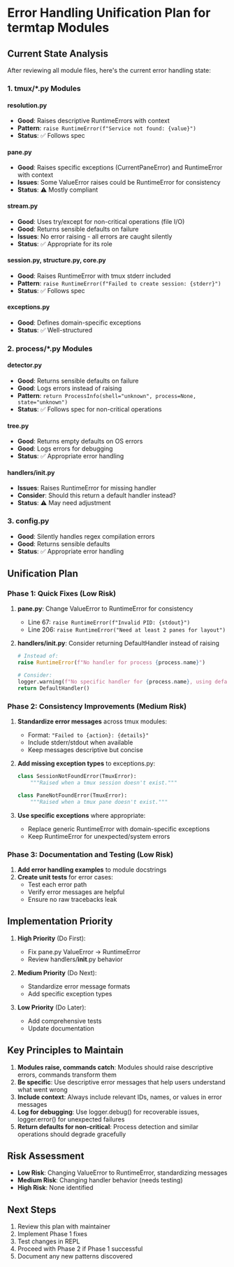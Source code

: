 # Error Handling Unification Plan for termtap Modules

## Current State Analysis

After reviewing all module files, here's the current error handling state:

### 1. tmux/*.py Modules

#### resolution.py
- **Good**: Raises descriptive RuntimeErrors with context
- **Pattern**: `raise RuntimeError(f"Service not found: {value}")`
- **Status**: ✅ Follows spec

#### pane.py
- **Good**: Raises specific exceptions (CurrentPaneError) and RuntimeError with context
- **Issues**: Some ValueError raises could be RuntimeError for consistency
- **Status**: ⚠️ Mostly compliant

#### stream.py
- **Good**: Uses try/except for non-critical operations (file I/O)
- **Good**: Returns sensible defaults on failure
- **Issues**: No error raising - all errors are caught silently
- **Status**: ✅ Appropriate for its role

#### session.py, structure.py, core.py
- **Good**: Raises RuntimeError with tmux stderr included
- **Pattern**: `raise RuntimeError(f"Failed to create session: {stderr}")`
- **Status**: ✅ Follows spec

#### exceptions.py
- **Good**: Defines domain-specific exceptions
- **Status**: ✅ Well-structured

### 2. process/*.py Modules

#### detector.py
- **Good**: Returns sensible defaults on failure
- **Good**: Logs errors instead of raising
- **Pattern**: `return ProcessInfo(shell="unknown", process=None, state="unknown")`
- **Status**: ✅ Follows spec for non-critical operations

#### tree.py
- **Good**: Returns empty defaults on OS errors
- **Good**: Logs errors for debugging
- **Status**: ✅ Appropriate error handling

#### handlers/__init__.py
- **Issues**: Raises RuntimeError for missing handler
- **Consider**: Should this return a default handler instead?
- **Status**: ⚠️ May need adjustment

### 3. config.py
- **Good**: Silently handles regex compilation errors
- **Good**: Returns sensible defaults
- **Status**: ✅ Appropriate error handling

## Unification Plan

### Phase 1: Quick Fixes (Low Risk)

1. **pane.py**: Change ValueError to RuntimeError for consistency
   - Line 67: `raise RuntimeError(f"Invalid PID: {stdout}")`
   - Line 206: `raise RuntimeError("Need at least 2 panes for layout")`

2. **handlers/__init__.py**: Consider returning DefaultHandler instead of raising
   ```python
   # Instead of:
   raise RuntimeError(f"No handler for process {process.name}")
   
   # Consider:
   logger.warning(f"No specific handler for {process.name}, using default")
   return DefaultHandler()
   ```

### Phase 2: Consistency Improvements (Medium Risk)

1. **Standardize error messages** across tmux modules:
   - Format: `"Failed to {action}: {details}"`
   - Include stderr/stdout when available
   - Keep messages descriptive but concise

2. **Add missing exception types** to exceptions.py:
   ```python
   class SessionNotFoundError(TmuxError):
       """Raised when a tmux session doesn't exist."""
   
   class PaneNotFoundError(TmuxError):
       """Raised when a tmux pane doesn't exist."""
   ```

3. **Use specific exceptions** where appropriate:
   - Replace generic RuntimeError with domain-specific exceptions
   - Keep RuntimeError for unexpected/system errors

### Phase 3: Documentation and Testing (Low Risk)

1. **Add error handling examples** to module docstrings
2. **Create unit tests** for error cases:
   - Test each error path
   - Verify error messages are helpful
   - Ensure no raw tracebacks leak

## Implementation Priority

1. **High Priority** (Do First):
   - Fix pane.py ValueError → RuntimeError
   - Review handlers/__init__.py behavior

2. **Medium Priority** (Do Next):
   - Standardize error message formats
   - Add specific exception types

3. **Low Priority** (Do Later):
   - Add comprehensive tests
   - Update documentation

## Key Principles to Maintain

1. **Modules raise, commands catch**: Modules should raise descriptive errors, commands transform them
2. **Be specific**: Use descriptive error messages that help users understand what went wrong
3. **Include context**: Always include relevant IDs, names, or values in error messages
4. **Log for debugging**: Use logger.debug() for recoverable issues, logger.error() for unexpected failures
5. **Return defaults for non-critical**: Process detection and similar operations should degrade gracefully

## Risk Assessment

- **Low Risk**: Changing ValueError to RuntimeError, standardizing messages
- **Medium Risk**: Changing handler behavior (needs testing)
- **High Risk**: None identified

## Next Steps

1. Review this plan with maintainer
2. Implement Phase 1 fixes
3. Test changes in REPL
4. Proceed with Phase 2 if Phase 1 successful
5. Document any new patterns discovered